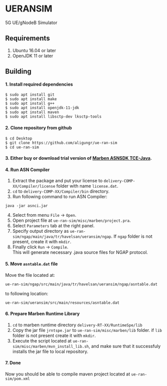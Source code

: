 # UERANSIM
5G UE/gNodeB Simulator 

##  Requirements
1. Ubuntu 16.04 or later 
2. OpenJDK 11 or later

## Building

#### 1. Install required dependencies
```
$ sudo apt install git
$ sudo apt install make
$ sudo apt install g++
$ sudo apt install openjdk-11-jdk
$ sudo apt install maven
$ sudo apt install libsctp-dev lksctp-tools
```

#### 2. Clone repository from github

```
$ cd Desktop
$ git clone https://github.com/aligungr/ue-ran-sim
$ cd ue-ran-sim
```

#### 3. Either buy or download trial version of [Marben ASNSDK TCE-Java](https://www.marben-products.com/freetrial-download-asnsdk/?project=asnsdk).

#### 4. Run ASN Compiler
1. Extract the package and put your license to `delivery-COMP-XX/Compiler/license` folder with name `license.dat`.
2. `cd` to `delivery-COMP-XX/Compiler/bin` directory.
3. Run following command to run ASN Compiler:
```
java -jar asnci.jar
```
4. Select from menu `File` -> `Open`.
5. Open project file at `ue-ran-sim/misc/marben/project.pra`.
6. Select `Parameters` tab at the right panel.
7. Specify output directory as `ue-ran-sim/ngap/main/java/tr/havelsan/ueransim/ngap`. If `ngap` folder is not present, create it with `mkdir`.
8. Finally click `Run` -> `Compile`.  
This will generate necessary .java source files for NGAP protocol.

#### 5. Move `asntable.dat` file
Move the file located at:
```
ue-ran-sim/ngap/src/main/java/tr/havelsan/ueransim/ngap/asntable.dat
```
to following location:
```
ue-ran-sim/ueransim/src/main/resources/asntable.dat
```

####  6. Prepare Marben Runtime Library
1. `cd` to marben runtime directory `delivery-RT-XX/RuntimeSpe/lib`
2. Copy the jar file `jrntspe.jar` to `ue-ran-sim/misc/marben/lib` folder. if `lib` folder is not present create it with `mkdir`.
3. Execute the script located at `ue-ran-sim/misc/marben/mvn_install_lib.sh`, and make sure that it successfuly installs the jar file to local repository.

#### 7. Done
Now you should be able to compile maven project located at `ue-ran-sim/pom.xml`
